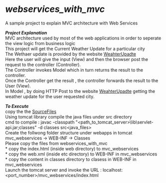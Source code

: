 # _webservices_with_mvc_

A sample project to explain MVC architecture with Web Services

**_Project Explanation_**  
    MVC architecture used by most of the web applications in order to seperate the view logic from business logic  
	This project will get the Current Weather Update for a particular city  
	The Wethaer update is provided by the website [WeahterUpadte](http://webservicex.com)  
	Here the user will give the input (View) and then the browser post the request to the controller (Controller).  
	The Controller invokes Model which in turn returns the result to the controller.  
	Once the Controller get the result , the controller forwards the result to the User (View).  
	In Model , by doing HTTP Post to the website [WeahterUpadte](http://webservicex.com) getting the weather update for the user requested city.

**_To Execute_**  
	copy the the [SourceFiles](https://github.com/balasfuture/webservices_with_mvc)  
	Using tomcat library compile the java files under src directory  
		cmd to compile : javac -classpath "<path_to_tomcat_server>\lib\servlet-api.jar;classes" -d classes src\<java_files>  
	Create the follwong folder structure under webapps in tomcat   
	mvc_webservices -> WEB-INF -> Classes  
	Please copy the files from webservices_with_mvc  
	* copy the index.html (inside web directory) to mvc_webservices  
	* copy the web.xml (inside etc directory) to WEB-INF in mvc_webservices  
	* copy the content in classes directory to clasess in WEB-INF in mvc_webservices  
	Launch the tomcat server and invoke the URL : localhost:<port_number>/mvc_webservices/index.html
	
	

	
	

	
